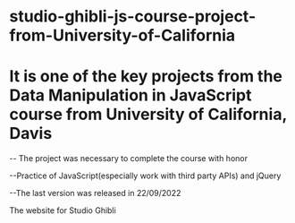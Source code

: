 # studio-ghibli-js-course-project-from-University-of-California

# It is one of the key projects from the Data Manipulation in JavaScript course from University of California, Davis

-- The project was necessary to complete the course with honor

--Practice of JavaScript(especially work with third party APIs) and jQuery

--The last version was released in 22/09/2022

The website for Studio Ghibli
